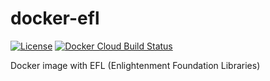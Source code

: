 # docker-efl
[![License](https://img.shields.io/badge/license-GPLv3-9977bb.svg?style=plastic)](https://github.com/Obsidian-StudiosInc/ebuild-bumper/blob/master/LICENSE)
[![Docker Cloud Build Status](https://img.shields.io/docker/cloud/build/obsidianstudios/efl.svg?color=9977bb&style=plastic)](https://hub.docker.com/r/obsidianstudios/efl)

Docker image with EFL (Enlightenment Foundation Libraries)
